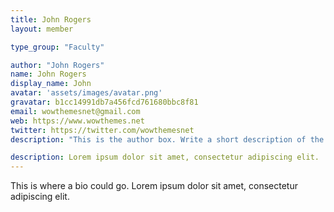 ```yaml
---
title: John Rogers
layout: member

type_group: "Faculty"

author: "John Rogers"
name: John Rogers
display_name: John    
avatar: 'assets/images/avatar.png'
gravatar: b1cc14991db7a456fcd761680bbc8f81
email: wowthemesnet@gmail.com
web: https://www.wowthemes.net
twitter: https://twitter.com/wowthemesnet
description: "This is the author box. Write a short description of the author here. You are currently previewing Mediumish demo, a Jekyll template compatible with Github pages."

description: Lorem ipsum dolor sit amet, consectetur adipiscing elit. 
---
```

This is where a bio could go. Lorem ipsum dolor sit amet, consectetur adipiscing elit.
